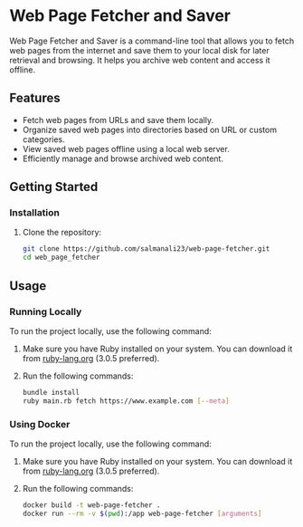 # Web Page Fetcher and Saver

Web Page Fetcher and Saver is a command-line tool that allows you to fetch web pages from the internet and save them to your local disk for later retrieval and browsing. It helps you archive web content and access it offline.

## Features

- Fetch web pages from URLs and save them locally.
- Organize saved web pages into directories based on URL or custom categories.
- View saved web pages offline using a local web server.
- Efficiently manage and browse archived web content.

## Getting Started

### Installation

1. Clone the repository:
   ```sh
   git clone https://github.com/salmanali23/web-page-fetcher.git
   cd web_page_fetcher
## Usage

### Running Locally

To run the project locally, use the following command:

1. Make sure you have Ruby installed on your system. You can download it from [ruby-lang.org](https://www.ruby-lang.org/) (3.0.5 preferred).

2. Run the following commands:
   ```sh
   bundle install
   ruby main.rb fetch https://www.example.com [--meta]
### Using Docker

To run the project locally, use the following command:

1. Make sure you have Ruby installed on your system. You can download it from [ruby-lang.org](https://www.ruby-lang.org/) (3.0.5 preferred).

2. Run the following commands:
   ```sh
   docker build -t web-page-fetcher .
   docker run --rm -v $(pwd):/app web-page-fetcher [arguments]

